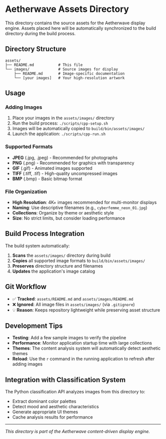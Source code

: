 # Aetherwave Assets Directory

This directory contains the source assets for the Aetherwave display engine. Assets placed here will be automatically synchronized to the build directory during the build process.

## Directory Structure

```
assets/
├── README.md           # This file
└── images/             # Source images for display
    ├── README.md       # Image-specific documentation
    └── [your images]   # Your high-resolution artwork
```

## Usage

### Adding Images

1. Place your images in the `assets/images/` directory
2. Run the build process: `./scripts/cpp-setup.sh`
3. Images will be automatically copied to `build/bin/assets/images/`
4. Launch the application: `./scripts/cpp-run.sh`

### Supported Formats

- **JPEG** (.jpg, .jpeg) - Recommended for photographs
- **PNG** (.png) - Recommended for graphics with transparency
- **GIF** (.gif) - Animated images supported
- **TIFF** (.tiff, .tif) - High-quality uncompressed images
- **BMP** (.bmp) - Basic bitmap format

### File Organization

- **High Resolution**: 4K+ images recommended for multi-monitor displays
- **Naming**: Use descriptive filenames (e.g., `cyberfemme_neon_01.jpg`)
- **Collections**: Organize by theme or aesthetic style
- **Size**: No strict limits, but consider loading performance

## Build Process Integration

The build system automatically:

1. **Scans** the `assets/images/` directory during build
2. **Copies** all supported image formats to `build/bin/assets/images/`
3. **Preserves** directory structure and filenames
4. **Updates** the application's image catalog

## Git Workflow

- ✅ **Tracked**: `assets/README.md` and `assets/images/README.md`
- ❌ **Ignored**: All image files in `assets/images/` (via `.gitignore`)
- 💡 **Reason**: Keeps repository lightweight while preserving asset structure

## Development Tips

- **Testing**: Add a few sample images to verify the pipeline
- **Performance**: Monitor application startup time with large collections
- **Themes**: The content analysis system will automatically detect aesthetic themes
- **Reload**: Use the `r` command in the running application to refresh after adding images

## Integration with Classification System

The Python classification API analyzes images from this directory to:

- Extract dominant color palettes
- Detect mood and aesthetic characteristics
- Generate appropriate UI themes
- Cache analysis results for performance

---

_This directory is part of the Aetherwave content-driven display engine._

